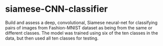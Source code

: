# siamese-CNN-classifier

Build and assess a deep, convolutional, Siamese neural-net for classifying pairs of images from Fashion-MNIST dataset as being from the same or different classes. The model was trained using six of the ten classes in the data, but then used all ten classes for testing.
